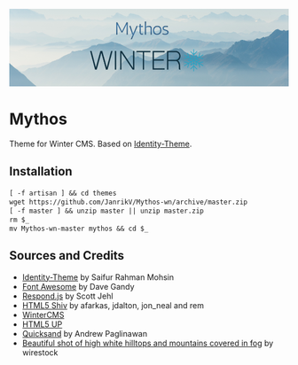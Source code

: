 ![Mythos Winter CMS](https://raw.githubusercontent.com/JanrikV/Mythos-wn/master/assets/images/mythos.png)


# Mythos

Theme for Winter CMS. Based on [Identity-Theme](https://github.com/SaifurRahmanMohsin/Identity-Theme). 

## Installation

```
[ -f artisan ] && cd themes
wget https://github.com/JanrikV/Mythos-wn/archive/master.zip
[ -f master ] && unzip master || unzip master.zip
rm $_
mv Mythos-wn-master mythos && cd $_
```


## Sources and Credits

- [Identity-Theme](https://github.com/SaifurRahmanMohsin/Identity-Theme) by Saifur Rahman Mohsin
- [Font Awesome](https://fontawesome.com) by Dave Gandy
- [Respond.js](https://j.mp/respondjs) by Scott Jehl
- [HTML5 Shiv](https://github.com/aFarkas/html5shiv) by afarkas, jdalton, jon_neal and rem
- [WinterCMS](https://wintercms.com/)
- [HTML5 UP](https://html5up.net/uploads/demos/identity)
- [Quicksand](github.com/andrew-paglinawan/QuicksandFamily) by Andrew Paglinawan
- [Beautiful shot of high white hilltops and mountains covered in fog](https://www.freepik.com/free-photo/beautiful-shot-high-white-hilltops-mountains-covered-fog_7629796.htm) by wirestock
  
